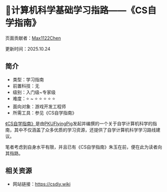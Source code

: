 # 🚩计算机科学基础学习指路——《CS自学指南》

页面贡献者：[Max1122Chen](https://github.com/Max1122Chen)

更新时间：2025.10.24

## 简介

- 类型：学习指南
- 前置科技：无
- 级别：入门级~专家级
- 难度：⭐ ~ ⭐ ⭐ ⭐ ⭐ ⭐ 
- 面向对象：游戏开发工程师
- 所需工具：参见《CS自学指南》

[《CS自学指南》](https://csdiy.wiki/)是由[PKUFlyingPig](https://github.com/PKUFlyingPig)发起并编撰的一个关于自学计算机科学的指南，其中不仅涵盖了众多优质的学习资源，还提供了自学计算机科学学习路线建议。

笔者考虑到自身水平有限，并且已有《CS自学指南》朱玉在前，便在此为读者向其指路。

## 相关资源

- 网站链接：https://csdiy.wiki
